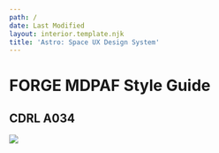 ```yaml
---
path: /
date: Last Modified
layout: interior.template.njk
title: 'Astro: Space UX Design System'
---
```


# FORGE MDPAF Style Guide

## CDRL A034

<style>
	.copyright {
		font-size: 0.75rem;
	}
</style>

<img src="/img/_site/forge-logo.png">

<section class="copyright">

<section class="copyright">

</section>

